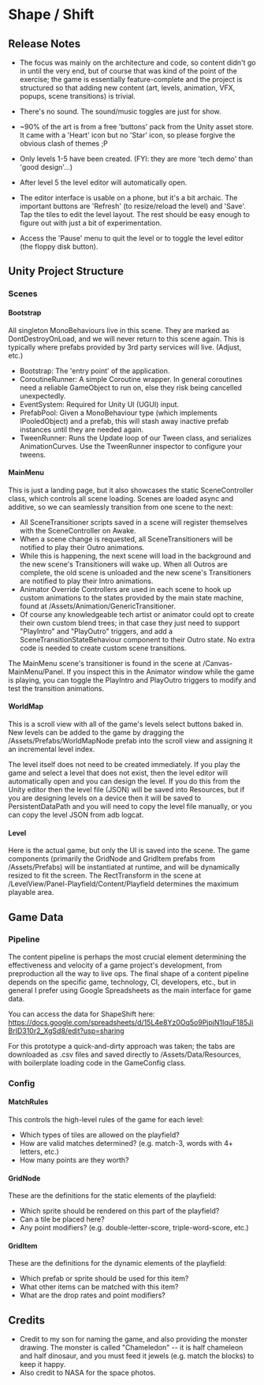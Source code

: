 # Shape / Shift

## Release Notes

* The focus was mainly on the architecture and code, so content didn't go in until the very end, but of course that was kind of the point of the exercise; the game is essentially feature-complete and the project is structured so that adding new content (art, levels, animation, VFX, popups, scene transitions) is trivial.

* There's no sound.  The sound/music toggles are just for show.

* ~90% of the art is from a free 'buttons' pack from the Unity asset store.  It came with a 'Heart' icon but no 'Star' icon, so please forgive the obvious clash of themes ;P

* Only levels 1-5 have been created.  (FYI: they are more 'tech demo' than 'good design'...)

* After level 5 the level editor will automatically open.

* The editor interface is usable on a phone, but it's a bit archaic. The important buttons are 'Refresh' (to resize/reload the level) and 'Save'.  Tap the tiles to edit the level layout.  The rest should be easy enough to figure out with just a bit of experimentation.

* Access the 'Pause' menu to quit the level or to toggle the level editor (the floppy disk button).


## Unity Project Structure

### Scenes

#### Bootstrap

All singleton MonoBehaviours live in this scene.  They are marked as DontDestroyOnLoad, and we will never return to this scene again.  This is typically where prefabs provided by 3rd party services will live. (Adjust, etc.)

* Bootstrap: The 'entry point' of the application.
* CoroutineRunner: A simple Coroutine wrapper.  In general coroutines need a reliable GameObject to run on, else they risk being cancelled unexpectedly.
* EventSystem: Required for Unity UI (UGUI) input.
* PrefabPool: Given a MonoBehaviour type (which implements IPooledObject) and a prefab, this will stash away inactive prefab instances until they are needed again.
* TweenRunner: Runs the Update loop of our Tween class, and serializes AnimationCurves. Use the TweenRunner inspector to configure your tweens.

#### MainMenu

This is just a landing page, but it also showcases the static SceneController class, which controls all scene loading. Scenes are loaded async and additive, so we can seamlessly transition from one scene to the next:

* All SceneTransitioner scripts saved in a scene will register themselves with the SceneController on Awake.
* When a scene change is requested, all SceneTransitioners will be notified to play their Outro animations.
* While this is happening, the next scene will load in the background and the new scene's Transitioners will wake up.  When all Outros are complete, the old scene is unloaded and the new scene's Transitioners are notified to play their Intro animations.
* Animator Override Controllers are used in each scene to hook up custom animations to the states provided by the main state machine, found at /Assets/Animation/GenericTransitioner.
* Of course any knowledgeable tech artist or animator could opt to create their own custom blend trees; in that case they just need to support "PlayIntro" and "PlayOutro" triggers, and add a SceneTransitionStateBehaviour component to their Outro state. No extra code is needed to create custom scene transitions.

The MainMenu scene's transitioner is found in the scene at /Canvas-MainMenu/Panel. If you inspect this in the Animator window while the game is playing, you can toggle the PlayIntro and PlayOutro triggers to modify and test the transition animations.

#### WorldMap

This is a scroll view with all of the game's levels select buttons baked in.  New levels can be added to the game by dragging the /Assets/Prefabs/WorldMapNode prefab into the scroll view and assigning it an incremental level index.

The level itself does not need to be created immediately.  If you play the game and select a level that does not exist, then the level editor will automatically open and you can design the level.  If you do this from the Unity editor then the level file (JSON) will be saved into Resources, but if you are designing levels on a device then it will be saved to PersistentDataPath and you will need to copy the level file manually, or you can copy the level JSON from adb logcat.

#### Level

Here is the actual game, but only the UI is saved into the scene.  The game components (primarily the GridNode and GridItem prefabs from /Assets/Prefabs) will be instantiated at runtime, and will be dynamically resized to fit the screen.  The RectTransform in the scene at /LevelView/Panel-Playfield/Content/Playfield determines the maximum playable area.


## Game Data

### Pipeline

The content pipeline is perhaps the most crucial element determining the effectiveness and velocity of a game project's development, from preproduction all the way to live ops.  The final shape of a content pipeline depends on the specific game, technology, CI, developers, etc., but in general I prefer using Google Spreadsheets as the main interface for game data.

You can access the data for ShapeShift here:  https://docs.google.com/spreadsheets/d/15L4e8Yz0Oq5o9PjpjN1IquF185JiBrID310r2_XgSd8/edit?usp=sharing

For this prototype a quick-and-dirty approach was taken; the tabs are downloaded as .csv files and saved directly to /Assets/Data/Resources, with boilerplate loading code in the GameConfig class.

### Config

#### MatchRules

This controls the high-level rules of the game for each level:

* Which types of tiles are allowed on the playfield?
* How are valid matches determined? (e.g. match-3, words with 4+ letters, etc.)
* How many points are they worth?

#### GridNode

These are the definitions for the static elements of the playfield:

* Which sprite should be rendered on this part of the playfield?
* Can a tile be placed here?
* Any point modifiers? (e.g. double-letter-score, triple-word-score, etc.)

#### GridItem

These are the definitions for the dynamic elements of the playfield:

* Which prefab or sprite should be used for this item?
* What other items can be matched with this item?
* What are the drop rates and point modifiers?

## Credits

* Credit to my son for naming the game, and also providing the monster drawing.  The monster is called "Chameledon" -- it is half chameleon and half dinosaur, and you must feed it jewels (e.g. match the blocks) to keep it happy.
* Also credit to NASA for the space photos.


